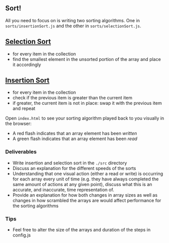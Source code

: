 ## Sort!

All you need to focus on is writing two sorting algorithms. One in ```sorts/insertionSort.js``` and the other in ```sorts/selectionSort.js```.

## [Selection Sort](https://en.wikipedia.org/wiki/Selection_sort)
  - for every item in the collection
  - find the smallest element in the unsorted portion of the array and place it accordingly

## [Insertion Sort](https://en.wikipedia.org/wiki/Insertion_sort)
  - for every item in the collection
  - check if the previous item is greater than the current item
  - if greater, the current item is not in place: swap it with the previous item and repeat

Open ```index.html``` to see your sorting algorithm played back to you visually in the browser:
  - A red flash indicates that an array element has been *written*
  - A green flash indicates that an array element has been *read*

### Deliverables
  - Write insertion and selection sort in the ```./src``` directory
  - Discuss an explanation for the different speeds of the sorts
  - Understanding that one visual action (either a read or write) is occurring for each array every unit of time (e.g. they have always completed the same amount of actions at any given point), discuss what this is an accurate, and inaccurate, time representation of.
  - Provide an explanation for how both changes in array sizes as well as changes in how scrambled the arrays are would affect performance for the sorting algorithms


### Tips
  - Feel free to alter the size of the arrays and duration of the steps in config.js
